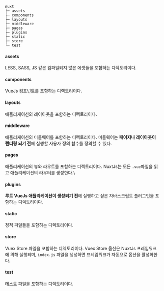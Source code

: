 ```
nuxt
├─ assets
├─ components
├─ layouts
├─ middleware
├─ pages
├─ plugins
├─ static
├─ store
└─ test
```
#### assets
LESS, SASS, JS 같은 컴파일되지 않은 에셋들을 포함하는 디렉토리이다.

#### components
VueJs 컴포넌트를 포함하는 디렉토리이다.

#### layouts
애플리케이션의 레이아웃을 포함하는 디렉토리이다.

#### middleware
애플리케이션의 미들웨어를 포함하는 디렉토리이다. 미들웨어는 **페이지나 레이아웃이 렌더링 되기 전**에 실행할 사용자 정의 함수를 정의할 수 있다.

#### pages
애플리케이션의 뷰와 라우트를 포함하는 디렉토리이다. NuxtJs는 모든 `.vue`파일을 읽고 애플리케이션의 라우터를 생성한다.\

#### plugins
**루트 VueJs 애플리케이션이 생성되기 전**에 실행하고 싶은 자바스크립트 플러그인을 포함하는 디렉토리이다.

#### static
정적 파일들을 포함하는 디렉토리이다.

#### store
Vuex Store 파일을 포함하는 디렉토리이다. Vuex Store 옵션은 NuxtJs 프레임워크에 의해 실행되며, `index.js` 파일을 생성하면 프레임워크가 자동으로 옵션을 활성화한다.

#### test
테스트 파일을 포함하는 디렉토리이다.